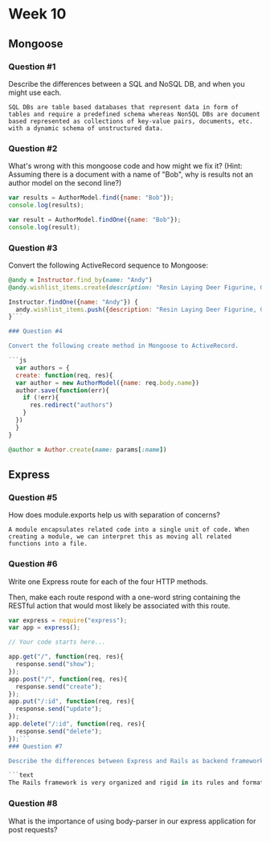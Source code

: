 # Week 10

## Mongoose

### Question #1

Describe the differences between a SQL and NoSQL DB, and when you might use each.

```text
SQL DBs are table based databases that represent data in form of tables and require a predefined schema whereas NonSQL DBs are document based represented as collections of key-value pairs, documents, etc. with a dynamic schema of unstructured data.
```

### Question #2

What's wrong with this mongoose code and how might we fix it?
(Hint: Assuming there is a document with a name of "Bob", why is results not an author model on the second line?)

```js
var results = AuthorModel.find({name: "Bob"});
console.log(results);
```

```js
var result = AuthorModel.findOne({name: "Bob"});
console.log(result);
```

### Question #3

Convert the following ActiveRecord sequence to Mongoose:

```rb
@andy = Instructor.find_by(name: "Andy")
@andy.wishlist_items.create(description: "Resin Laying Deer Figurine, Gold")
```

```js
Instructor.findOne({name: "Andy"}) {
  andy.wishlist_items.push({description: "Resin Laying Deer Figurine, Gold"});
}```

### Question #4

Convert the following create method in Mongoose to ActiveRecord.

```js
  var authors = {
  create: function(req, res){
  var author = new AuthorModel({name: req.body.name})
  author.save(function(err){
    if (!err){
      res.redirect("authors")
    }
  })
  }  
}
```

```rb
@author = Author.create(name: params[:name])
```
## Express

### Question #5

How does module.exports help us with separation of concerns?

```text
A module encapsulates related code into a single unit of code. When creating a module, we can interpret this as moving all related functions into a file.
```

### Question #6

Write one Express route for each of the four HTTP methods.

Then, make each route respond with a one-word string containing the RESTful action that would most likely be associated with this route.

```js
var express = require("express");
var app = express();

// Your code starts here...

```

```js
app.get("/", function(req, res){
  response.send("show");
});
app.post("/", function(req, res){
  response.send("create");
});
app.put("/:id", function(req, res){
  response.send("update");
});
app.delete("/:id", function(req, res){
  response.send("delete");
});```
### Question #7

Describe the differences between Express and Rails as backend frameworks.

```text
The Rails framework is very organized and rigid in its rules and format the developer should follow. Express is much more forgiving and gives a lot of creative freedom to the developer.
```

### Question #8

What is the importance of using body-parser in our express application for post requests?

```js

```
